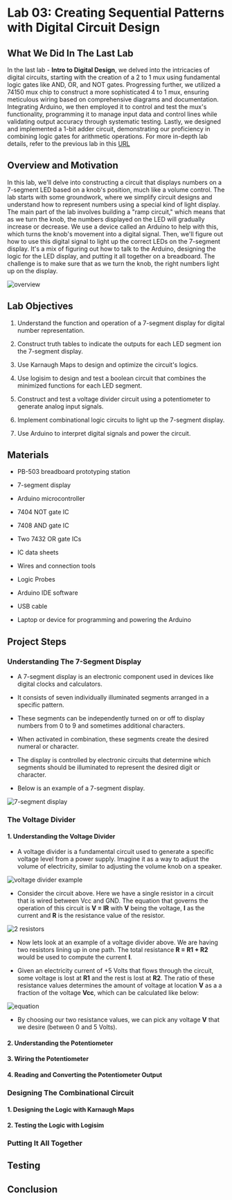 # Lab 03: Creating Sequential Patterns with Digital Circuit Design

## What We Did In The Last Lab

In the last lab - **Intro to Digital Design**, we delved into the intricacies of digital circuits, starting with the creation of a 2 to 1 mux using fundamental logic gates like AND, OR, and NOT gates. Progressing further, we utilized a 74150 mux chip to construct a more sophisticated 4 to 1 mux, ensuring meticulous wiring based on comprehensive diagrams and documentation. Integrating Arduino, we then employed it to control and test the mux's functionality, programming it to manage input data and control lines while validating output accuracy through systematic testing. Lastly, we designed and implemented a 1-bit adder circuit, demonstrating our proficiency in combining logic gates for arithmetic operations. For more in-depth lab details, refer to the previous lab in this [URL](https://github.com/mlcourses/lab-2-blog-post-group5_cs281/blob/main/post.md)

## Overview and Motivation

In this lab, we'll delve into constructing a circuit that displays numbers on a 7-segment LED based on a knob's position, much like a volume control. The lab starts with some groundwork, where we simplify circuit designs and understand how to represent numbers using a special kind of light display. The main part of the lab involves building a "ramp circuit," which means that as we turn the knob, the numbers displayed on the LED will gradually increase or decrease. We use a device called an Arduino to help with this, which turns the knob's movement into a digital signal. Then, we'll figure out how to use this digital signal to light up the correct LEDs on the 7-segment display. It's a mix of figuring out how to talk to the Arduino, designing the logic for the LED display, and putting it all together on a breadboard. The challenge is to make sure that as we turn the knob, the right numbers light up on the display.

<img src="./assets/overview.png" alt="overview" />

## Lab Objectives

1. Understand the function and operation of a 7-segment display for digital number representation.

2. Construct truth tables to indicate the outputs for each LED segment ion the 7-segment display. 

3. Use Karnaugh Maps to design and optimize the circuit's logics.

4. Use logisim to design and test a boolean circuit that combines the minimized functions for each LED segment.

5. Construct and test a voltage divider circuit using a potentiometer to generate analog input signals.

6. Implement combinational logic circuits to light up the 7-segment display.

7. Use Arduino to interpret digital signals and power the circuit. 

## Materials

- PB-503 breadboard prototyping station

- 7-segment display

- Arduino microcontroller

- 7404 NOT gate IC

- 7408 AND gate IC

- Two 7432 OR gate ICs

- IC data sheets

- Wires and connection tools

- Logic Probes

- Arduino IDE software

- USB cable

- Laptop or device for programming and powering the Arduino

## Project Steps

### Understanding The 7-Segment Display

- A 7-segment display is an electronic component used in devices like digital clocks and calculators.

- It consists of seven individually illuminated segments arranged in a specific pattern.

- These segments can be independently turned on or off to display numbers from 0 to 9 and sometimes additional characters.

- When activated in combination, these segments create the desired numeral or character.

- The display is controlled by electronic circuits that determine which segments should be illuminated to represent the desired digit or character.

- Below is an example of a 7-segment display. 

<img src="./assets/7segment.png" alt="7-segment display" />

### The Voltage Divider

#### 1. Understanding the Voltage Divider

- A voltage divider is a fundamental circuit used to generate a specific voltage level from a power supply. Imagine it as a way to adjust the volume of electricity, similar to adjusting the volume knob on a speaker.

<img src="./assets/voltage_divider1.png" alt="voltage divider example" />

- Consider the circuit above. Here we have a single resistor in a circuit that is wired between Vcc and GND. The equation that governs the operation of this circuit is **V = IR** with **V** being the voltage, **I** as the current and **R** is the resistance value of the resistor. 

<img src="./assets/voltage_divider2.png" alt="2 resistors" />

- Now lets look at an example of a voltage divider above. We are having two resistors lining up in one path. The total resistance **R = R1 + R2** would be used to compute the current **I**. 

- Given an electricity current of +5 Volts that flows through the circuit, some voltage is lost at **R1** and the rest is lost at **R2**. The ratio of these resistance values determines the amount of voltage at location **V** as a a fraction of the voltage **Vcc**, which can be calculated like below: 

<img src="./assets/equation.png" alt="equation" />

- By choosing our two resistance values, we can pick any voltage **V** that we desire (between 0 and 5 Volts).

#### 2. Understanding the Potentiometer

#### 3. Wiring the Potentiometer

#### 4. Reading and Converting the Potentiometer Output


### Designing The Combinational Circuit

#### 1. Designing the Logic with Karnaugh Maps 

#### 2. Testing the Logic with **Logisim**


### Putting It All Together

## Testing

## Conclusion




